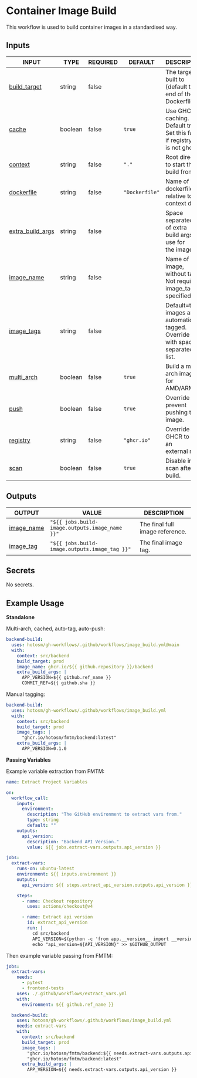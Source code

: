 # Container Image Build

This workflow is used to build container
images in a standardised way.

## Inputs

<!-- AUTO-DOC-INPUT:START - Do not remove or modify this section -->

| INPUT                                                                            | TYPE    | REQUIRED | DEFAULT        | DESCRIPTION                                                                                   |
| -------------------------------------------------------------------------------- | ------- | -------- | -------------- | --------------------------------------------------------------------------------------------- |
| <a name="input_build_target"></a>[build_target](#input_build_target)             | string  | false    |                | The target to built to <br>(default to end of the Dockerfile).                                |
| <a name="input_cache"></a>[cache](#input_cache)                                  | boolean | false    | `true`         | Use GHCR caching. Default true. <br>Set this false if registry <br>is not ghcr.io.            |
| <a name="input_context"></a>[context](#input_context)                            | string  | false    | `"."`          | Root directory to start the <br>build from.                                                   |
| <a name="input_dockerfile"></a>[dockerfile](#input_dockerfile)                   | string  | false    | `"Dockerfile"` | Name of dockerfile, relative to <br>context dir.                                              |
| <a name="input_extra_build_args"></a>[extra_build_args](#input_extra_build_args) | string  | false    |                | Space separated list of extra <br>build args to use for <br>the image.                        |
| <a name="input_image_name"></a>[image_name](#input_image_name)                   | string  | false    |                | Name of image, without tags. <br>Not required if image_tags specified.                        |
| <a name="input_image_tags"></a>[image_tags](#input_image_tags)                   | string  | false    |                | Default=the images are automatically tagged. <br>Override tags with space separated <br>list. |
| <a name="input_multi_arch"></a>[multi_arch](#input_multi_arch)                   | boolean | false    | `true`         | Build a multi-arch image for <br>AMD/ARM.                                                     |
| <a name="input_push"></a>[push](#input_push)                                     | boolean | false    | `true`         | Override prevent pushing the image.                                                           |
| <a name="input_registry"></a>[registry](#input_registry)                         | string  | false    | `"ghcr.io"`    | Override GHCR to use an <br>external reg.                                                     |
| <a name="input_scan"></a>[scan](#input_scan)                                     | boolean | false    | `true`         | Disable image scan after build.                                                               |

<!-- AUTO-DOC-INPUT:END -->

## Outputs

<!-- AUTO-DOC-OUTPUT:START - Do not remove or modify this section -->

| OUTPUT                                                           | VALUE                                          | DESCRIPTION                     |
| ---------------------------------------------------------------- | ---------------------------------------------- | ------------------------------- |
| <a name="output_image_name"></a>[image_name](#output_image_name) | `"${{ jobs.build-image.outputs.image_name }}"` | The final full image reference. |
| <a name="output_image_tag"></a>[image_tag](#output_image_tag)    | `"${{ jobs.build-image.outputs.image_tag }}"`  | The final image tag.            |

<!-- AUTO-DOC-OUTPUT:END -->

## Secrets

<!-- AUTO-DOC-SECRETS:START - Do not remove or modify this section -->

No secrets.

<!-- AUTO-DOC-SECRETS:END -->

## Example Usage

**Standalone**

Multi-arch, cached, auto-tag, auto-push:

```yaml
backend-build:
  uses: hotosm/gh-workflows/.github/workflows/image_build.yml@main
  with:
    context: src/backend
    build_target: prod
    image_name: ghcr.io/${{ github.repository }}/backend
    extra_build_args: |
      APP_VERSION=${{ github.ref_name }}
      COMMIT_REF=${{ github.sha }}
```

Manual tagging:

```yaml
backend-build:
  uses: hotosm/gh-workflows/.github/workflows/image_build.yml
  with:
    context: src/backend
    build_target: prod
    image_tags: |
      "ghcr.io/hotosm/fmtm/backend:latest"
    extra_build_args: |
      APP_VERSION=0.1.0
```

**Passing Variables**

Example variable extraction from FMTM:

```yaml
name: Extract Project Variables

on:
  workflow_call:
    inputs:
      environment:
        description: "The GitHub environment to extract vars from."
        type: string
        default: ""
    outputs:
      api_version:
        description: "Backend API Version."
        value: ${{ jobs.extract-vars.outputs.api_version }}

jobs:
  extract-vars:
    runs-on: ubuntu-latest
    environment: ${{ inputs.environment }}
    outputs:
      api_version: ${{ steps.extract_api_version.outputs.api_version }}

    steps:
      - name: Checkout repository
        uses: actions/checkout@v4

      - name: Extract api version
        id: extract_api_version
        run: |
          cd src/backend
          API_VERSION=$(python -c 'from app.__version__ import __version__; print(__version__)')
          echo "api_version=${API_VERSION}" >> $GITHUB_OUTPUT
```

Then example variable passing from FMTM:

```yaml
jobs:
  extract-vars:
    needs:
      - pytest
      - frontend-tests
    uses: ./.github/workflows/extract_vars.yml
    with:
      environment: ${{ github.ref_name }}

  backend-build:
    uses: hotosm/gh-workflows/.github/workflows/image_build.yml
    needs: extract-vars
    with:
      context: src/backend
      build_target: prod
      image_tags: |
        "ghcr.io/hotosm/fmtm/backend:${{ needs.extract-vars.outputs.api_version }}-${{ github.ref_name }}"
        "ghcr.io/hotosm/fmtm/backend:latest"
      extra_build_args: |
        APP_VERSION=${{ needs.extract-vars.outputs.api_version }}
```
